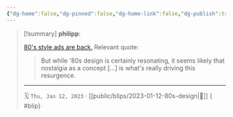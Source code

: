 ```yaml
---
{"dg-home":false,"dg-pinned":false,"dg-home-link":false,"dg-publish":true,"type":"blip","created-date":"2023-01-12T00:00:00","disabled rules":["yaml-title","yaml-title-alias","file-name-heading"],"title":"philipp @ 2023-01-12","dg-permalink":"2023/01/12/80s-design/","updated-date":"2025-04-30T22:27:37","dg-path":"blips/2023-01-12-80s-design.md","permalink":"/2023/01/12/80s-design/","dgPassFrontmatter":true}
---
```


> [!summary] **philipp**:
>
> [80's style ads are back.](https://eyeondesign.aiga.org/the-80s-are-back-baby/) Relevant quote:
>
> > But while '80s design is certainly resonating, it seems likely that nostalgia as a concept [...] is what's really driving this resurgence.
> - - -
>
> 🗓️ `Thu, Jan 12, 2023` · [[public/blips/2023-01-12-80s-design\|🔗]]
{ #blip}

